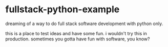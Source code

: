 # fullstack-python-example

dreaming of a way to do full stack software development with python only.

this is a place to test ideas and have some fun. i wouldn't try this in production. sometimes you gotta have fun with software, you know?
